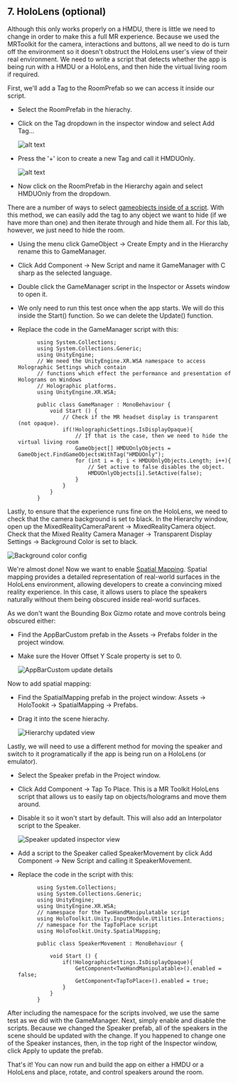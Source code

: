## 7. HoloLens (optional)

Although this only works properly on a HMDU, there is little we need to change in order to make this a full MR experience. Because we used the MRToolkit for the camera, interactions and buttons, all we need to do is turn off the environment so it doesn't obstruct the HoloLens user's view of their real environment. We need to write a script that detects whether the app is being run with a HMDU or a HoloLens, and then hide the virtual living room if required.

First, we'll add a Tag to the RoomPrefab so we can access it inside our script. 

- Select the RoomPrefab in the hierachy.
- Click on the Tag dropdown in the inspector window and select Add Tag...

	![alt text](../media/16.png)

- Press the '+' icon to create a new Tag and call it HMDUOnly.

	![alt text](../media/17.png)

- Now click on the RoomPrefab in the Hierarchy again and select HMDUOnly from the dropdown.

There are a number of ways to select [gameobjects inside of a script](https://docs.unity3d.com/Manual/ControllingGameObjectsComponents.html). With this method, we can easily add the tag to any object we want to hide (if we have more than one) and then iterate through and hide them all. For this lab, however, we just need to hide the room.

- Using the menu click GameObject -> Create Empty and in the Hierarchy rename this to GameManager.
- Click Add Component -> New Script and name it GameManager with C sharp as the selected language.
- Double click the GameManager script in the Inspector or Assets window to open it.
- We only need to run this test once when the app starts. We will do this inside the Start() function. So we can delete the Update() function.
- Replace the code in the GameManager script with this:

			using System.Collections;
			using System.Collections.Generic;
			using UnityEngine;
			// We need the UnityEngine.XR.WSA namespace to access Holographic Settings which contain 
			// functions which effect the performance and presentation of Holograms on Windows 
			// Holographic platforms.
			using UnityEngine.XR.WSA;
	
			public class GameManager : MonoBehaviour {
		    	void Start () {
		       		// Check if the MR headset display is transparent (not opaque).
		        	if(!HolographicSettings.IsDisplayOpaque){ 
		            	// If that is the case, then we need to hide the virtual living room
		            	GameObject[] HMDUOnlyObjects = GameObject.FindGameObjectsWithTag("HMDUOnly");
		            	for (int i = 0; i < HMDUOnlyObjects.Length; i++){
		               		// Set active to false disables the object.
		                	HMDUOnlyObjects[i].SetActive(false); 
		            	}
		        	}
		    	}
			}

Lastly, to ensure that the experience runs fine on the HoloLens, we need to check that the camera background is set to black. In the Hierarchy window, open up the MixedRealityCameraParent -> MixedRealityCamera object. Check that the Mixed Reality Camera Manager -> Transparent Display Settings -> Background Color is set to black.

![Background color config](../media/18.png)

We're almost done! Now we want to enable [Spatial Mapping](https://docs.microsoft.com/en-us/windows/mixed-reality/spatial-mapping). Spatial mapping provides a detailed representation of real-world surfaces in the HoloLens environment, allowing developers to create a convincing mixed reality experience. In this case, it allows users to place the speakers naturally without them being obscured inside real-world surfaces.

As we don't want the Bounding Box Gizmo rotate and move controls being obscured either:

- Find the AppBarCustom prefab in the Assets -> Prefabs folder in the project window.
- Make sure the Hover Offset Y Scale property is set to 0.

	![AppBarCustom update details](../media/19.png)

Now to add spatial mapping:

- Find the SpatialMapping prefab in the project window: Assets -> HoloTookit -> SpatialMapping -> Prefabs.
- Drag it into the scene hierachy.

	![Hierarchy updated view](../media/20.png)

Lastly, we will need to use a different method for moving the speaker and switch to it programatically if the app is being run on a HoloLens (or emulator). 

- Select the Speaker prefab in the Project window.
- Click Add Component -> Tap To Place. This is a MR Toolkit HoloLens script that allows us to easily tap on objects/holograms and move them around.
- Disable it so it won't start by default. This will also add an Interpolator script to the Speaker.

	![Speaker updated inspector view](../media/21.png)

- Add a script to the Speaker called SpeakerMovement by click Add Component -> New Script and calling it SpeakerMovement.
- Replace the code in the script with this:

			using System.Collections;
			using System.Collections.Generic;
			using UnityEngine;
			using UnityEngine.XR.WSA;
			// namespace for the TwoHandManipulatable script
			using HoloToolkit.Unity.InputModule.Utilities.Interactions;
			// namespace for the TapToPlace script
			using HoloToolkit.Unity.SpatialMapping;
			
			public class SpeakerMovement : MonoBehaviour {
			
				void Start () {
					if(!HolographicSettings.IsDisplayOpaque){ 
						GetComponent<TwoHandManipulatable>().enabled = false;
						GetComponent<TapToPlace>().enabled = true;
					}
				}
			}


After including the namespace for the scripts involved, we use the same test as we did with the GameManager. Next, simply enable and disable the scripts. Because we changed the Speaker prefab, all of the speakers in the scene should be updated with the change. If you happened to change one of the Speaker instances, then, in the top right of the Inspector window, click Apply to update the prefab.

That's it! You can now run and build the app on either a HMDU or a HoloLens and place, rotate, and control speakers around the room.
